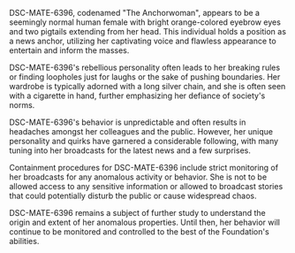 DSC-MATE-6396, codenamed "The Anchorwoman", appears to be a seemingly normal human female with bright orange-colored eyebrow eyes and two pigtails extending from her head. This individual holds a position as a news anchor, utilizing her captivating voice and flawless appearance to entertain and inform the masses.

DSC-MATE-6396's rebellious personality often leads to her breaking rules or finding loopholes just for laughs or the sake of pushing boundaries. Her wardrobe is typically adorned with a long silver chain, and she is often seen with a cigarette in hand, further emphasizing her defiance of society's norms.

DSC-MATE-6396's behavior is unpredictable and often results in headaches amongst her colleagues and the public. However, her unique personality and quirks have garnered a considerable following, with many tuning into her broadcasts for the latest news and a few surprises.

Containment procedures for DSC-MATE-6396 include strict monitoring of her broadcasts for any anomalous activity or behavior. She is not to be allowed access to any sensitive information or allowed to broadcast stories that could potentially disturb the public or cause widespread chaos.

DSC-MATE-6396 remains a subject of further study to understand the origin and extent of her anomalous properties. Until then, her behavior will continue to be monitored and controlled to the best of the Foundation's abilities.